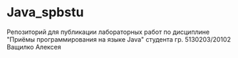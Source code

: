 # Java_spbstu
Репозиторий для публикации лабораторных работ по дисциплине "Приёмы программирования на языке Java" студента гр. 5130203/20102 Ващилко Алексея
